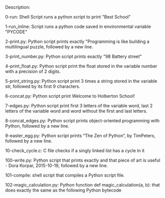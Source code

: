 Description:

0-run: Shell Script runs a python script to print "Best School"

1-run_inline: Script runs a python code saved in environmental variable "PYCODE"

2-print.py: Python script prints exactly "Programming is like building a multilingual puzzle, followed by a new line.

3-print_number.py: Python script prints exactly "98 Battery street"

4-print_float.py: Python script print the float stored in the variable number with a precision of 2 digits.

5-print_string.py: Python script print 3 times a string stored in the variable str, followed by its first 9 characters.

6-concat.py: Python script print Welcome to Holberton School!

7-edges.py: Python script print first 3 letters of the variable word, last 2 letters of the variable word and word without the first and last letters.

8-concat_edges.py: Python script prints object-oriented programming with Python, followed by a new line.

9-easter_egg.py: Python script prints “The Zen of Python”, by TimPeters, followed by a new line.

10-check_cycle.c: C file checks if a singly linked list has a cycle in it

100-write.py: Python script that prints exactly and that piece of art is useful - Dora Korpar, 2015-10-19, followed by a new line.

101-compile: shell script that compiles a Python script file.

102-magic_calculation.py: Python function def magic_calculation(a, b): that does exactly the same as the following Python bytecode


